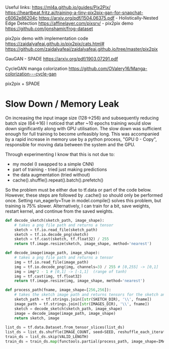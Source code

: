 Useful links:
https://ml4a.github.io/guides/Pix2Pix/
https://heartbeat.fritz.ai/training-a-tiny-pix2pix-gan-for-snapchat-c6062e86204c
https://arxiv.org/pdf/1504.06375.pdf - Holistically-Nested Edge Detection
https://affinelayer.com/pixsrv/ - pix2pix demo
https://github.com/jonshamir/frog-dataset


pix2pix demo with implementation code
https://zaidalyafeai.github.io/pix2pix/cats.html#
https://github.com/zaidalyafeai/zaidalyafeai.github.io/tree/master/pix2pix

GauGAN - SPADE
https://arxiv.org/pdf/1903.07291.pdf

CycleGAN manga colorization
https://github.com/OValery16/Manga-colorization---cycle-gan 

pix2pix + SPADE

# Slow Down / Memory Leak

On increasing the input image size (128->256) and subsequently reducing batch size (64->16) I noticed that after ~10 epochs training would slow down significantly along with GPU utilisation. The slow down was sufficient enough for full training to become unfeasibly long. This was accompanied by a rapid increase in memory use by a python process, "GPU 0 - Copy", responsible for moving data between the system and the GPU.

Through experimenting I know that this is not due to:
- my model (I swapped to a simple CNN)
- part of training - tried just making predictions
- the data augmentation (tried without)
- cache().shuffle().repeat().batch().prefetch()

So the problem must be either due to tf.data or part of the code below. However, these steps are followed by .cache() so should only be performed once. Setting run_eagerly=True in model.compile() solves this problem, but training is 75% slower. Alternatively, I can train for a bit, save weights, restart kernel, and continue from the saved weights.

```python
def decode_sketch(sketch_path, image_shape):
    # takes a png file path and returns a tensor
    sketch = tf.io.read_file(sketch_path)
    sketch = tf.io.decode_png(sketch)
    sketch = tf.cast(sketch, tf.float32) / 255
    return tf.image.resize(sketch, image_shape, method='nearest')

def decode_image(image_path, image_shape):
    # takes a png file path and returns a tensor
    img = tf.io.read_file(image_path)
    img = tf.io.decode_png(img, channels=3) / 255 # [0,255] -> [0,1]
    img = img*2 - 1 # [0,1] -> [-1,1]  (range of tanh)
    img = tf.cast(img, tf.float32)
    return tf.image.resize(img, image_shape, method='nearest')

def process_path(fname, image_shape=[256,256]):
    # takes the sketch image path and returns tensors for the sketch and source image
    sketch_path = tf.strings.join([str(SKETCH_DIR), '\\', fname])
    image_path = tf.strings.join([str(IMAGES_DIR), '\\', fname])
    sketch = decode_sketch(sketch_path, image_shape)
    image = decode_image(image_path, image_shape)
    return sketch, image
    
list_ds = tf.data.Dataset.from_tensor_slices(list_ds)
list_ds = list_ds.shuffle(IMAGE_COUNT, seed=SEED, reshuffle_each_iteration=False)
train_ds = list_ds.skip(VALID_LENGTH)
train_ds = train_ds.map(functools.partial(process_path, image_shape=IMAGE_SIZE), num_parallel_calls=AUTOTUNE)```